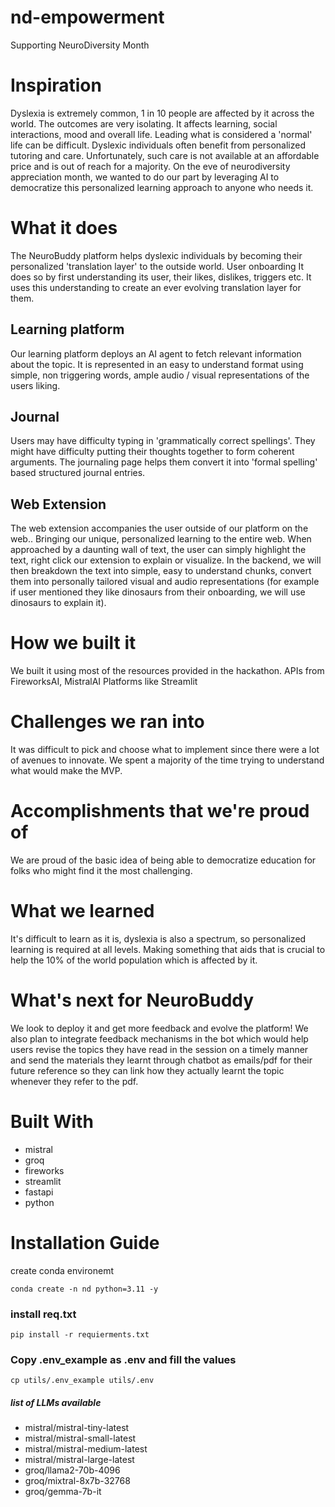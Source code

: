 # nd-empowerment
Supporting NeuroDiversity Month

# Inspiration
Dyslexia is extremely common, 1 in 10 people are affected by it across the world. The outcomes are very isolating. It affects learning, social interactions, mood and overall life. Leading what is considered a 'normal' life can be difficult. Dyslexic individuals often benefit from personalized tutoring and care. Unfortunately, such care is not available at an affordable price and is out of reach for a majority. On the eve of neurodiversity appreciation month, we wanted to do our part by leveraging AI to democratize this personalized learning approach to anyone who needs it.

# What it does
The NeuroBuddy platform helps dyslexic individuals by becoming their personalized 'translation layer' to the outside world. User onboarding It does so by first understanding its user, their likes, dislikes, triggers etc. It uses this understanding to create an ever evolving translation layer for them.

## Learning platform

Our learning platform deploys an AI agent to fetch relevant information about the topic. It is represented in an easy to understand format using simple, non triggering words, ample audio / visual representations of the users liking.

## Journal

Users may have difficulty typing in 'grammatically correct spellings'. They might have difficulty putting their thoughts together to form coherent arguments. The journaling page helps them convert it into 'formal spelling' based structured journal entries.

## Web Extension

The web extension accompanies the user outside of our platform on the web.. Bringing our unique, personalized learning to the entire web. When approached by a daunting wall of text, the user can simply highlight the text, right click our extension to explain or visualize. In the backend, we will then breakdown the text into simple, easy to understand chunks, convert them into personally tailored visual and audio representations (for example if user mentioned they like dinosaurs from their onboarding, we will use dinosaurs to explain it).

# How we built it
We built it using most of the resources provided in the hackathon. APIs from FireworksAI, MistralAI Platforms like Streamlit

# Challenges we ran into
It was difficult to pick and choose what to implement since there were a lot of avenues to innovate. We spent a majority of the time trying to understand what would make the MVP.

# Accomplishments that we're proud of
We are proud of the basic idea of being able to democratize education for folks who might find it the most challenging.

# What we learned
It's difficult to learn as it is, dyslexia is also a spectrum, so personalized learning is required at all levels. Making something that aids that is crucial to help the 10% of the world population which is affected by it.

# What's next for NeuroBuddy
We look to deploy it and get more feedback and evolve the platform! We also plan to integrate feedback mechanisms in the bot which would help users revise the topics they have read in the session on a timely manner and send the materials they learnt through chatbot as emails/pdf for their future reference so they can link how they actually learnt the topic whenever they refer to the pdf.

# Built With
- mistral
- groq
- fireworks
- streamlit
- fastapi
- python


# Installation Guide

create conda environemt
```
conda create -n nd python=3.11 -y
```

### install req.txt

```
pip install -r requierments.txt
```

### Copy .env_example as .env and fill the values
```
cp utils/.env_example utils/.env
```


##### list of LLMs available

- mistral/mistral-tiny-latest
- mistral/mistral-small-latest
- mistral/mistral-medium-latest
- mistral/mistral-large-latest
- groq/llama2-70b-4096
- groq/mixtral-8x7b-32768
- groq/gemma-7b-it
